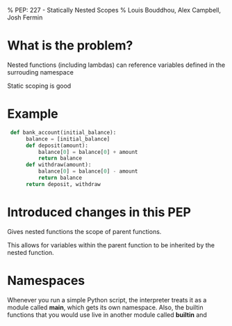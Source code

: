 % PEP: 227 - Statically Nested Scopes
% Louis Bouddhou, Alex Campbell, Josh Fermin

# What is the problem?
  
Nested functions (including lambdas) can reference variables defined in the surrouding namespace

Static scoping is good  

# Example

```python
 def bank_account(initial_balance):
      balance = [initial_balance]
      def deposit(amount):
          balance[0] = balance[0] + amount
          return balance
      def withdraw(amount):
          balance[0] = balance[0] - amount
          return balance
      return deposit, withdraw
``` 

# Introduced changes in this PEP

Gives nested functions the scope of parent functions.

This allows for variables within the parent function to be inherited by the nested function.



# Namespaces

Whenever you run a simple Python script, the interpreter treats it as a module called __main__, which gets its own namespace. Also, the builtin functions that you would use live in another module called __builtin__ and 


